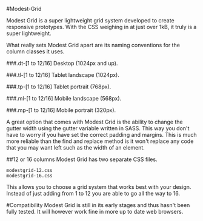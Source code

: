 #Modest-Grid

Modest Grid is a super lightweight grid system developed to create responsive prototypes. With the CSS weighing in at just over 1kB, it truly is a super lightweight.

What really sets Modest Grid apart are its naming conventions for the column classes it uses.

###.dt-[1 to 12/16] Desktop (1024px and up).

###.tl-[1 to 12/16] Tablet landscape (1024px).

###.tp-[1 to 12/16] Tablet portrait (768px).

###.ml-[1 to 12/16] Mobile landscape (568px).

###.mp-[1 to 12/16] Mobile portrait (320px).

A great option that comes with Modest Grid is the ability to change the gutter width using the gutter variable written in SASS. This way you don't have to worry if you have set the correct padding and margins. This is much more reliable than the find and replace method is it won't replace any code that you may want left such as the width of an element.

##12 or 16 columns
Modest Grid has two separate CSS files.

	modestgrid-12.css
	modestgrid-16.css

This allows you to choose a grid system that works best with your design. Instead of just adding from 1 to 12 you are able to go all the way to 16.

#Compatibility
Modest Grid is still in its early stages and thus hasn't been fully tested. It will however work fine in more up to date web browsers.